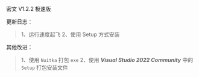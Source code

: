 密文 V1.2.2 极速版

更新日志：

> 1、运行速度起飞
> 2、使用 Setup 方式安装

其他改进：

> 1、使用 `Nuitka` 打包 `exe`
> 2、使用 ***Visual Studio 2022 Community*** 中的` Setup` 打包安装文件
